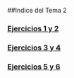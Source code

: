##Indice del Tema 2

### [Ejercicios 1 y 2](https://github.com/torresj/IV-GII-13-14/blob/master/ejerciciosT2-1y2.md)

### [Ejercicios 3 y 4](https://github.com/torresj/IV-GII-13-14/blob/master/ejerciciosT2-3y4.md)

### [Ejercicios 5 y 6](https://github.com/torresj/IV-GII-13-14/blob/master/ejerciciosT2-5y6.md)
